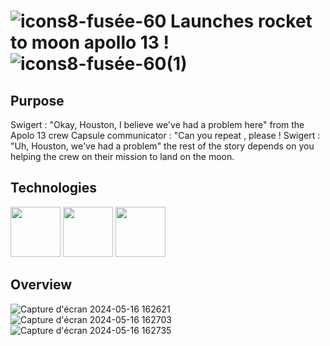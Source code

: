 # ![icons8-fusée-60](https://github.com/mathieu-Glt/Game_for_Launch_the_rocket_to_moon/assets/84771497/34b91701-ec0f-444f-b904-a3285fe4b392) Launches rocket to moon apollo 13 ! ![icons8-fusée-60(1)](https://github.com/mathieu-Glt/Game_for_Launch_the_rocket_to_moon/assets/84771497/154f3796-7929-4339-8f5f-4c89f0947d05) 

## Purpose 
Swigert : "Okay, Houston, I believe we've had a problem here" from the Apolo 13 crew 
Capsule communicator : "Can you repeat , please !
Swigert : "Uh, Houston, we've had a problem"
the rest of the story depends on you helping the crew on their mission to land on the moon. 

## Technologies 
<img src="https://upload.wikimedia.org/wikipedia/commons/thumb/6/61/HTML5_logo_and_wordmark.svg/1024px-HTML5_logo_and_wordmark.svg.png" width="80" /> 
<img src="https://upload.wikimedia.org/wikipedia/commons/thumb/d/d5/CSS3_logo_and_wordmark.svg/1200px-CSS3_logo_and_wordmark.svg.png" width="80" />
<img src="https://upload.wikimedia.org/wikipedia/commons/6/6a/JavaScript-logo.png" width="80" />  

## Overview 
![Capture d'écran 2024-05-16 162621](https://github.com/mathieu-Glt/Game_for_Launch_the_rocket_to_moon/assets/84771497/cc602a01-90bb-43f8-8309-74df94827f5d) 
![Capture d'écran 2024-05-16 162703](https://github.com/mathieu-Glt/Game_for_Launch_the_rocket_to_moon/assets/84771497/fdf3b84a-9b4b-43c0-a9d9-a3b8614c222f) 
![Capture d'écran 2024-05-16 162735](https://github.com/mathieu-Glt/Game_for_Launch_the_rocket_to_moon/assets/84771497/a00503a7-b8aa-4f1d-9a7c-7f50a52e810a)
